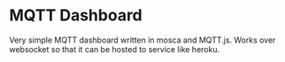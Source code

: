 # MQTT Dashboard

Very simple MQTT dashboard written in mosca and MQTT.js. Works over websocket so that it can be hosted to service like heroku.
